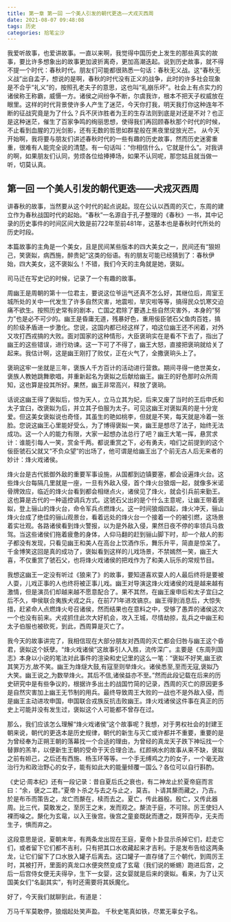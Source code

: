 ```yaml
---
title: 第一章 第一回 一个美人引发的朝代更迭——犬戎灭西周
date: 2021-08-07 09:48:08
tags: 历史
categories: 拾笔尘沙
---
```

我爱听故事，也爱讲故事。一直以来啊，我觉得中国历史上发生的那些真实的故事，要比许多想象出的故事更加波折离奇，更加高潮迭起。说到历史故事，就不得不提一个时代：春秋时代。朋友们可能都很熟悉一句话：春秋无义战。这“春秋无义战”出自孟子，想说的是啊，春秋的时代没有正义的战争，此时的许多社会现象是不合乎“礼义”的，按照孔老夫子的意思，这也叫“礼崩乐坏”。社会上有点实力的诸侯称王称霸，威慑一方。诸侯之间纷争不断，尔虞我诈，根本不把天子权威放在眼里。这样的时代背景使许多人产生了迷茫，今天你打我，明天我打你这种连年不断的征战究竟是为了什么？兵不厌诈胜者为王的生存法则到底是对还是不对？也正是这种迷茫，催生了百家争鸣的绚丽思想，使得我们再回顾春秋那个时代的时候，不止看到血腥的刀光剑影，还有无数的哲思如群星般在黑夜里绽放光芒。
从今天开始啊，我将要与朋友们讲述春秋时代的一些有趣的历史故事，然而历史迷雾重重，很难有人能完全说的清楚。有一句话叫：“你相信什么，它就是什么”。对我讲的啊，如果朋友们认同，劳烦各位给捧捧场，如果不认同呢，那您姑且就当做一听，切莫认真。

## 第一回 一个美人引发的朝代更迭——犬戎灭西周

讲春秋的故事，当然要从这个时代的起点说起。现在公认以西周的灭亡，东周的建立作为春秋战国时代的起始。“春秋”一名源自于孔子整理的《春秋》一书，其中记录的历史事件的时间区间大致是前722年至前481年，这基本也是春秋时代所处的历史时段。

本篇故事的主角是一个美女，且是民间某些版本的四大美女之一，民间还有“狠妲己，笑褒姒，病西施，醉贵妃”这类的俗语。有的朋友可能已经猜到了：春秋伊始，四大美女，这不褒姒么！不错，我们今天的主角就是她，褒姒。

司马迁在写史记的时候，记录了一个有趣的故事。

周幽王是周朝的第十一位君主，要说这位爷运气还真不怎么好，其继位后，周室王城所处的关中一代发生了许多自然灾害，地震啦，旱灾啦等等，搞得民众饥寒交迫痛不欲生。按照历史常有的剧本，亡国之君除了要遇上些自然灾害外，本身的“努力”也是必不可少的。幽王是昏庸无道，残暴好色，重用佞臣虢石父鱼肉百姓，搞的阶级矛盾进一步激化。您说，这国内都已经这样了，咱这位幽王还不闲着，对外又攻打西戎搞的大败。面对国家的这种情形，大臣褒珦实在是看不下去了，指出了幽王的这些错误，进行劝谏。这一下可了不得了，幽王大怒，直接把褒珦就给关了起来。我估计啊，这是幽王刚打了败仗，正在火气了，全撒褒珦头上了。

褒珦这牢一坐就是三年，褒族人千方百计的活动进行营救。期间寻得一绝世美女，褒族人教她跳舞歌唱，并重新起名为褒姒之后献给幽王。幽王的好色那时众所周知，这也算是投其所好。果然，幽王非常高兴，释放了褒珦。

话说这幽王得了褒姒后，惊为天人，立马立其为妃，后来又废了当时的王后申氏和太子宜臼，改褒姒为后，并立其子伯服为太子。可见这幽王对褒姒真的是十分宠爱。但这美女褒姒说也奇怪，其虽生的艳如桃李，但就是不笑，每天就是冷着一张脸。您说这幽王心里能好受么，为了博得褒姒一笑，幽王是想尽了法子，始终无法成功。这一个人的能力有限，大家一起想办法总行了吧？幽王大笔一挥，悬赏求计：谁能引每人一笑，赏金千两。都说重赏之下，必有勇夫，咱们之前提到的这个佞臣虢石父就又“不负众望”的出场了，他可谓是给幽王出了个前无古人后无来者的妙计：烽火戏诸侯。

烽火台是古代抵御外敌的重要军事设施，从国都到边镇要塞，都会设遍烽火台。这些烽火台每隔几里就是一座，一旦有外敌入侵，首个烽火台狼烟一起，就像多米诺骨牌效应，临近的烽火台看到都会相继点火，诸侯见了烽火，就会引兵前来勤王。这也算是古代的一种遥控调兵方式。这虢石父出的是个什么主意呢，让幽王带着褒姒，登上骊山的烽火台，命令军兵点燃烽火。这一时间狼烟四起，烽火冲天，骊山烽火台成了绝佳的骊山观景台，看着远处的烽火台一个接着一个的被引燃，这场景着实壮观。各路诸侯看到烽火警报，以为是外敌入侵，果然日夜不停的率领兵马救驾。当这些诸侯们拖着疲惫的身体，人仰马翻的赶到骊山脚下时，却一个敌人的影子都没有发现，只看见幽王和美人在高台上饮酒作乐，舞乐升平，简直是惊呆了。千金博笑这回是真的成功了，褒姒看到这样的儿戏场景，不禁嫣然一笑，幽王大喜，不仅重赏了虢石父，也将烽火戏诸侯的把戏作为了和美人玩乐的常规节目。

我想这幽王一定没有听过《狼来了》的故事，要知道喜欢耍人的人最后终将是要被人耍，儿戏正事的人也终将被正事儿戏。幽王对导演这烽火戏诸侯的戏是越来越有激情，但是演员们却越来越不愿意配合了。果不其然，在幽王废申后和太子宜臼之后不久，申侯联合夷族犬戎之兵，在前771年进攻镐京。幽王得到消息后，大惊失措，赶紧命人点燃烽火号召诸侯，然而结果也在意料之中，受够了愚弄的诸侯这次一个也没有前来。犬戎抓住此次大好机会，攻入王城，尽情劫掠，乱兵之中幽王和太子伯服也被砍死，到此，西周算是灭亡了。

我今天的故事讲完了，我相信现在大部分朋友对西周的灭亡都会归咎与幽王这个昏君，褒姒这个妖孽。“烽火戏诸侯”这故事引人入胜，流传深广。主要是《东周列国志》本身以小说的笔法对此事件的渲染和史记里的这么一笔：“褒姒不好笑,幽王欲其笑万方,故不笑。幽王为烽燧大鼓,有寇至则举烽火。诸侯悉至,至而无寇,褒姒乃大笑。幽王说之,为数举烽火。其后不信,诸侯益亦不至。”然而此段记载在后来的历史研究中是有些争议的，根据许多出土的战国竹简的记录，西周的灭亡的原因更多是自然灾害加上幽王无节制的用兵。最终导致周王大败的一战也不是外敌入侵，而是幽王主动进攻申国，申国联合戎族反抗击败幽王。烽火戏诸侯这件事在真正的历史上可能并没有发生过，褒姒这个人可能都不曾存在过。

那么，我们应该怎么理解“烽火戏诸侯”这个故事呢？我想，对于男权社会的封建王朝来说，朝代的更迭本是历史规律，朝代的新生与灭亡或许都并不重要，重要的是为曾经奉为正朔王朝的落幕找一个合适的理由，为曾经的真龙天子跌下神坛找一个替罪的羔羊，以便新生王朝的受命于天合理合法。红颜祸水的故事从来不缺，褒姒之前有妲己，之后还有西施、杨玉环等等。一个手无缚鸡之力的女子，一个毫无政治行为和政治野心的女子，能有如此大的能量倾覆一国么？各位可以自行斟酌。

《史记·周本纪》还有一段记录：昔自夏后氏之衰也，有二神龙止於夏帝庭而言曰：“余，襃之二君。”夏帝卜杀之与去之与止之，莫吉。卜请其漦而藏之，乃吉。於是布币而策告之，龙亡而漦在，椟而去之。夏亡，传此器殷。殷亡，又传此器周。比三代，莫敢发之，至厉王之末，发而观之。漦流于庭，不可除。厉王使妇人裸而噪之。漦化为玄鼋，以入王後宫。後宫之童妾既龀而遭之，既笄而孕，无夫而生子，惧而弃之。

这段意思是说，夏朝末年，有两条龙出现在王庭，夏帝卜卦显示杀掉它们，赶走它们，或者留下它们都不吉利，只有把其口水收藏起来才吉利。于是发布告给这两条龙，让它们留下了口水放入罐子后离去。这口罐子一直存储了三个朝代，到周厉王时，其被打开，里面的真龙口水便突然变成了玄鼋（我们说的蜥蜴）跑进后宫，之后一后宫侍女便无夫得孕，生下一女婴，这女婴就是后来的褒姒。看来，为了让灭国美女们“名副其实”，有时还需要将其妖魔化。

好了，今天我们就聊到此，有道是：

万马千军莫敢停，狼烟起处笑声盈。
千秋史笔真如铁，尽累无辜女子名。